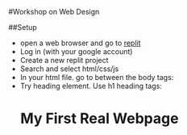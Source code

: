 #Workshop on Web Design

##Setup
* open a web browser and go to [replit](https://replit.com/)
* Log in (with your google account)
* Create a new replit project
* Search and select html/css/js
* In your html file. go to between the body tags: <body> </body>
* Try heading element. Use h1 heading tags: <h1> My First Real Webpage </h1>